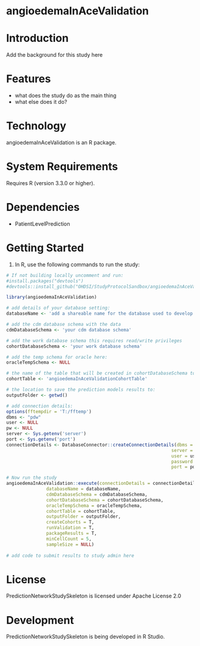 angioedemaInAceValidation
======================

  Introduction
============
  Add the background for this study here


Features
========
  - what does the study do as the main thing
  - what else does it do?

Technology
==========
  angioedemaInAceValidation is an R package.

System Requirements
===================
  Requires R (version 3.3.0 or higher).

Dependencies
============
  * PatientLevelPrediction

Getting Started
===============
  1. In R, use the following commands to run the study:

  ```r
  # If not building locally uncomment and run:
#install.packages("devtools")
#devtools::install_github("OHDSI/StudyProtocolSandbox/angioedemaInAceValidation")

library(angioedemaInAceValidation)

# add details of your database setting:
databaseName <- 'add a shareable name for the database used to develop the models'

# add the cdm database schema with the data
cdmDatabaseSchema <- 'your cdm database schema'

# add the work database schema this requires read/write privileges 
cohortDatabaseSchema <- 'your work database schema'

# add the temp schema for oracle here:
oracleTempSchema <- NULL

# the name of the table that will be created in cohortDatabaseSchema to hold the cohorts
cohortTable <- 'angioedemaInAceValidationCohortTable'

# the location to save the prediction models results to:
outputFolder <- getwd()

# add connection details:
options(fftempdir = 'T:/fftemp')
dbms <- "pdw"
user <- NULL
pw <- NULL
server <- Sys.getenv('server')
port <- Sys.getenv('port')
connectionDetails <- DatabaseConnector::createConnectionDetails(dbms = dbms,
                                                                server = server,
                                                                user = user,
                                                                password = pw,
                                                                port = port)

# Now run the study
angioedemaInAceValidation::execute(connectionDetails = connectionDetails,
                 databaseName = databaseName,
                 cdmDatabaseSchema = cdmDatabaseSchema,
                 cohortDatabaseSchema = cohortDatabaseSchema,
                 oracleTempSchema = oracleTempSchema,
                 cohortTable = cohortTable,
                 outputFolder = outputFolder,
                 createCohorts = T,
                 runValidation = T,
                 packageResults = T,
                 minCellCount = 5,
                 sampleSize = NULL)
                 
# add code to submit results to study admin here


```

License
=======
  PredictionNetworkStudySkeleton is licensed under Apache License 2.0

Development
===========
  PredictionNetworkStudySkeleton is being developed in R Studio.
